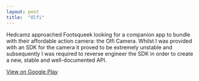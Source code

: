 ```yaml
---
layout: post
title:  "Olfi"
---
```


Hedcamz approached Footsqueek looking for a companion app to bundle with their affordable action camera: the Olfi Camera. Whilst I was provided with an SDK for the camera it proved to be extremely unstable and subsequently I was required to reverse engineer the SDK in order to create a new, stable and well-documented API.

<a href="https://play.google.com/store/apps/details?id=com.hedcamz.olfi_action_cam&hl=en_GB">View on Google Play</a>
